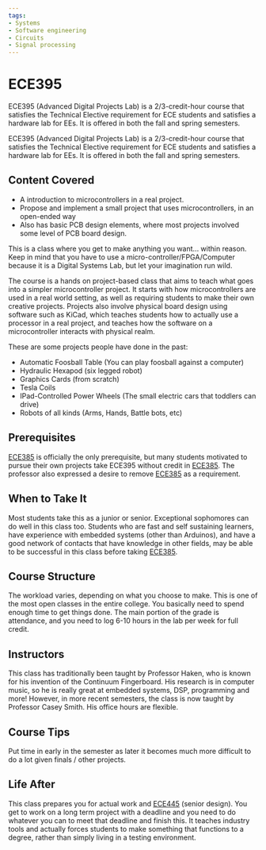 ```yaml
---
tags:
- Systems
- Software engineering
- Circuits
- Signal processing
---
```

# ECE395

ECE395 (Advanced Digital Projects Lab) is a 2/3-credit-hour course that satisfies the Technical Elective requirement for ECE students and satisfies a hardware lab for EEs. It is offered in both the fall and spring semesters.

ECE395 (Advanced Digital Projects Lab) is a 2/3-credit-hour course that satisfies the Technical Elective requirement for ECE students and satisfies a hardware lab for EEs. It is offered in both the fall and spring semesters.
## Content Covered
- A introduction to microcontrollers in a real project.
- Propose and implement a small project that uses microcontrollers, in an open-ended way
- Also has basic PCB design elements, where most projects involved some level of PCB board design.

This is a class where you get to make anything you want... within reason. Keep in mind that you have to use a micro-controller/FPGA/Computer because it is a Digital Systems Lab, but let your imagination run wild. 

The course is a hands on project-based class that aims to teach what goes into a simpler microcontroller project. It starts with how microcontrollers are used in a real world setting, as well as requiring students to make their own creative projects. Projects also involve physical board design using software such as KiCad, which teaches students how to actually use a processor in a real project, and teaches how the software on a microcontroller interacts with physical realm.

These are some projects people have done in the past:

- Automatic Foosball Table (You can play foosball against a computer)
- Hydraulic Hexapod (six legged robot)
- Graphics Cards (from scratch)
- Tesla Coils
- IPad-Controlled Power Wheels (The small electric cars that toddlers can drive)
- Robots of all kinds (Arms, Hands, Battle bots, etc)

## Prerequisites

[ECE385](ECE385.md) is officially the only prerequisite, but many students motivated to pursue their own projects take ECE395 without credit in [ECE385](ECE385.md). The professor also expressed a desire to remove [ECE385](ECE385.md) as a requirement.


## When to Take It
Most students take this as a junior or senior. Exceptional sophomores can do well in this class too. Students who are fast and self sustaining learners, have experience with embedded systems (other than Arduinos), and have a good network of contacts that have knowledge in other fields, may be able to be successful in this class before taking [ECE385](ECE385.md).

## Course Structure

The workload varies, depending on what you choose to make. This is one of the most open classes in the entire college. You basically need to spend enough time to get things done. The main portion of the grade is attendance, and you need to log 6-10 hours in the lab per week for full credit.

## Instructors


This class has traditionally been taught by Professor Haken, who is known for his invention of the Continuum Fingerboard. His research is in computer music, so he is really great at embedded systems, DSP, programming and more! However, in more recent semesters, the class is now taught by Professor Casey Smith. His office hours are flexible.
## Course Tips

Put time in early in the semester as later it becomes much more difficult to do a lot given finals / other projects. 

## Life After

This class prepares you for actual work and [ECE445](ECE445.md) (senior design). You get to work on a long term project with a deadline and you need to do whatever you can to meet that deadline and finish this. It teaches industry tools and actually forces students to make something that functions to a degree, rather than simply living in a testing environment. 


[comment]: # (## Infamous Topics)


[comment]: # (## Resources)
